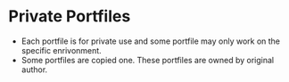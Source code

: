 Private Portfiles
=================
* Each portfile is for private use and some portfile may only work on the specific enrivonment.
* Some portfiles are copied one. These portfiles are owned by original author.
